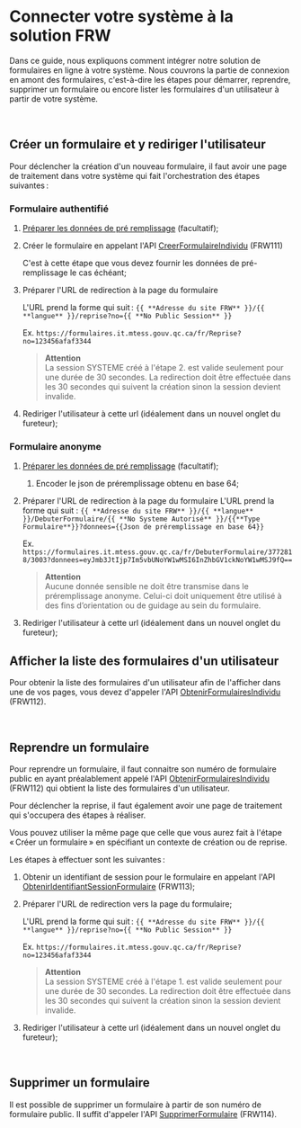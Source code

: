# Connecter votre système à la solution FRW
Dans ce guide, nous expliquons comment intégrer notre solution de formulaires en ligne à votre système. Nous couvrons la partie de connexion en amont des formulaires, c'est-à-dire les étapes pour démarrer, reprendre, supprimer un formulaire ou encore lister les formulaires d'un utilisateur à partir de votre système.

&nbsp;
## Créer un formulaire et y rediriger l'utilisateur

Pour déclencher la création d'un nouveau formulaire, il faut avoir une page de traitement dans votre système qui fait l'orchestration des étapes suivantes :

### Formulaire authentifié
1. [Préparer les données de pré remplissage](pre-remplissage.md) (facultatif);

1. Créer le formulaire en appelant l'API [CreerFormulaireIndividu](../Swagger/readme.md#apiv1siscreerformulaireindividutypeformulaire) (FRW111)
   
    C'est à cette étape que vous devez fournir les données de pré-remplissage le cas échéant;

1. Préparer l'URL de redirection à la page du formulaire

    L'URL prend la forme qui suit : `{{ **Adresse du site FRW** }}/{{ **langue** }}/reprise?no={{ **No Public Session** }}`
    
    Ex. `https://formulaires.it.mtess.gouv.qc.ca/fr/Reprise?no=123456afaf3344`

    > **Attention** \
    > La session SYSTEME créé à l'étape 2. est valide seulement pour une durée de 30 secondes. La redirection doit être effectuée dans les 30 secondes qui suivent la création sinon la session devient invalide.

1. Rediriger l'utilisateur à cette url (idéalement dans un nouvel onglet du fureteur);

### Formulaire anonyme
1. [Préparer les données de pré remplissage](pre-remplissage.md) (facultatif);
    1. Encoder le json de préremplissage obtenu en base 64;
1. Préparer l'URL de redirection à la page du formulaire
    L'URL prend la forme qui suit : `{{ **Adresse du site FRW** }}/{{ **langue** }}/DebuterFormulaire/{{ **No Systeme Autorisé** }}/{{**Type Formulaire**}}?donnees={{Json de préremplissage en base 64}}`

    Ex. `https://formulaires.it.mtess.gouv.qc.ca/fr/DebuterFormulaire/3772818/3003?donnees=eyJmb3JtIjp7Im5vbUNoYW1wMSI6InZhbGV1ckNoYW1wMSJ9fQ==`
    > **Attention** \
    > Aucune donnée sensible ne doit être transmise dans le préremplissage anonyme. Celui-ci doit uniquement être utilisé à des fins d’orientation ou de guidage au sein du formulaire.

1. Rediriger l'utilisateur à cette url (idéalement dans un nouvel onglet du fureteur);
&nbsp;

## Afficher la liste des formulaires d'un utilisateur

Pour obtenir la liste des formulaires d'un utilisateur afin de l'afficher dans une de vos pages, vous devez d'appeler l'API [ObtenirFormulairesIndividu](../Swagger/readme.md#apiv1sisobtenirformulairesindividu) (FRW112).
 

&nbsp;
## Reprendre un formulaire

Pour reprendre un formulaire, il faut connaitre son numéro de formulaire public en ayant préalablement appelé l'API [ObtenirFormulairesIndividu](../Swagger/readme.md#apiv1sisobtenirformulairesindividu) (FRW112)
 qui obtient la liste des formulaires d'un utilisateur.

Pour déclencher la reprise, il faut également avoir une page de traitement qui s'occupera des étapes à réaliser. 

Vous pouvez utiliser la même page que celle que vous aurez fait à l'étape « Créer un formulaire » en spécifiant un contexte de création ou de reprise.

Les étapes à effectuer sont les suivantes :

1. Obtenir un identifiant de session pour le formulaire en appelant l'API [ObtenirIdentifiantSessionFormulaire](../Swagger/readme.md#apiv1sisobteniridentifiantsessionformulairenoformulairepublic)
 (FRW113);

   
1. Préparer l'URL de redirection vers la page du formulaire;

   L'URL prend la forme qui suit : `{{ **Adresse du site FRW** }}/{{ **langue** }}/reprise?no={{ **No Public Session** }}`

    Ex. `https://formulaires.it.mtess.gouv.qc.ca/fr/Reprise?no=123456afaf3344`

   > **Attention** \
   > La session SYSTEME créé à l'étape 1. est valide seulement pour une durée de 30 secondes. La redirection doit être effectuée dans les 30 secondes qui suivent la création sinon la session devient invalide.

1. Rediriger l'utilisateur à cette url (idéalement dans un nouvel onglet du fureteur);

&nbsp;
## Supprimer un formulaire

Il est possible de supprimer un formulaire à partir de son numéro de formulaire public. Il suffit d'appeler l'API [SupprimerFormulaire](../Swagger/readme.md#apiv1sissupprimerformulairenoformulairepublic) (FRW114).


